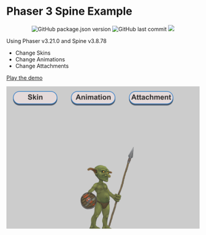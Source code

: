# Phaser 3 Spine Example

<p align="center">
  <img src="https://img.shields.io/github/package-json/v/yandeu/phaser3-spine-example.svg?style=flat-square" alt="GitHub package.json version">
  <img src="https://img.shields.io/github/last-commit/yandeu/phaser3-spine-example.svg?style=flat-square" alt="GitHub last commit">
  <a href="https://github.com/prettier/prettier" alt="code style: prettier"><img src="https://img.shields.io/badge/code_style-prettier-ff69b4.svg?style=flat-square"></a>
</p>


Using Phaser v3.21.0 and Spine v3.8.78

- Change Skins
- Change Animations
- Change Attachments

[Play the demo](https://s3.eu-central-1.amazonaws.com/phaser3-typescript/spine-example/index.html)

![screenshot](screenshots/screenshot.png)
